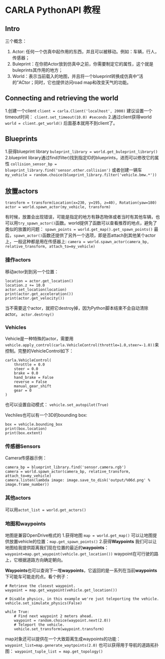 # CARLA PythonAPI 教程

## Intro
三个概念：
1. Actor: 任何一个仿真中起作用的东西，并且可以被移动。例如：车辆，行人，传感器；
2. Buleprint：在你把Actor放到仿真中之前，你需要制定它的属性，这个就是buleprints其作用的地方；
3. World：表示当前载入的地图，并且将一个blueprint转换成仿真中“活的”ACtor；同时，它也提供访问road map和改变天气的功能。

## Connecting and retrieving the world
1.创建一个client
`client = carla.Client('localhost', 2000)`
建议设置一个timeout时间：
`client.set_timeout(10.0) #seconds`
2.通过client获得world 
`world = client.get_world()`
后面基本就用不到client了。

## Blueprints
1.获得blueprint library
`buleprint_library = world.get_buleprint_library()`
2.blueprint library通过find(filter)找到指定ID的blueprints，进而可以修改它的属性
`collision_sensor_bp = blueprint_library.find('sensor.other.collision')`
或者创建一辆车
`my_vehicle = random.choice(blueprint_library.filter('vehicle.bmw.*'))`

## 放置actors
```
transform = transform(Location(x=230, y=195, z=40), Rotation(yaw=180)
actor = world.spawn_actor(my_vehicle, transform)
```
有时候，放置会出现错误，可能是指定的地方有静态物体或者当时有其他车辆，也可以用`try_spawn_actor()`函数。world提供了函数可以查看推荐的地点，避免了类似的放置的问题：
`spawn_points = world.get_map().get_spawn_points()`
最后，`spawn_actor()`函数还提供了另外一个选项，即是否attach到其他某个actor上，一般这种都是用在传感器上:
`camera = world.spawn_actor(camera_bp, relative_transform, attach_to=my_vehicle)`

### 操作actors

移动actor到到另一个位置：
```
location = actor.get_location()
location.z += 10.0
actor.set_location(location)
print(actor.get_acceleration())
print(actor.get_velocity())

```
当不需要这个actor，就把它destroy掉，因为Python脚本结束不会自动清除actor。
`actor.destroy()`

### Vehicles
Vehicle是一种特殊的actor，需要用`vehicle.apply_control(carla.VehicleControl(throttle=1.0,steer=-1.0))`来控制。完整的VehicleControl如下：
```
carla.VehicleControl(
    throttle = 0.0
    steer = 0.0
    brake = 0.0
    hand_brake = False
    reverse = False
    manual_gear_shift
    gear = 0
)

```
也可以设置自动模式：
`vehicle.set_autopilot(True)`

Vechiles也可以有一个3D的bounding box:
```
box = vehicle.bounding_box
print(box.location)
print(box.extent)
```

### 传感器Sensors
Camera传感器示例：
```
camera_bp = blueprint_library.find('sensor.camera.rgb')
camera = world.spawn_actor(camera_bp, relative_transform, attach_to=my_vehicle)
camera.listen(lambda image: image.save_to_disk('output/%06d.png' % image.frame_number))
```
### 其他actors
可以用`actot_list = world.get_actors()`

### 地图和waypoints
地图是兼容OpenDrive格式的
1.获得地图
`map = world.get_map()`
可以让地图提供放置vehicle的位置：`map.get_spawn_points()`
2.获得**Waypoints**
我们可以让地图给我提供距离我们现在位置的最近的**waypoints**：`waypoint=map.get_waypoint(vehicle.get_location())`
waypoint在可行驶的路上，它根据道路方向确定朝向。

**Waypoints**也可以查询下一堆**waypoints**，它返回的是一系列在当前**waypoints**下可能车可能走的点。看个例子：
```
# Retrieve the closest waypoint.
waypoint = map.get_waypoint(vehicle.get_location())

# Disable physics, in this example we're just teleporting the vehicle.
vehicle.set_simulate_physics(False)

while True:
    # Find next waypoint 2 meters ahead.
    waypoint = random.choice(waypoint.next(2.0))
    # Teleport the vehicle.
    vehicle.set_transform(waypoint.transform)
```
map对象还可以提供在一个大致距离生成waypoints的功能：
`waypoint_list=map.generate_waytpoints(2.0)`
也可以获得用于导航的道路拓扑图：
`waypoint_tuple_list = map.get_topology()`


